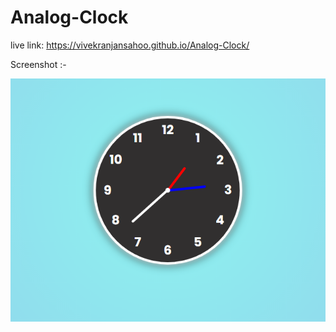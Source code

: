 # Analog-Clock

live link: https://vivekranjansahoo.github.io/Analog-Clock/

Screenshot :-

![vivek](images/1.PNG)





